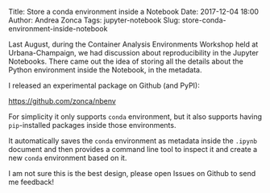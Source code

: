 Title: Store a conda environment inside a Notebook
Date: 2017-12-04 18:00
Author: Andrea Zonca
Tags: jupyter-notebook
Slug: store-conda-environment-inside-notebook

Last August, during the Container Analysis Environments Workshop held at Urbana-Champaign,
we had discussion about reproducibility in the Jupyter Notebooks.
There came out the idea of storing all the details about the Python environment inside the Notebook,
in the metadata.

I released an experimental package on Github (and PyPI):

<https://github.com/zonca/nbenv>

For simplicity it only supports `conda` environment, but it also supports having `pip`-installed packages
inside those environments.

It automatically saves the `conda` environment as metadata inside the `.ipynb` document and then provides
a command line tool to inspect it and create a new `conda` environment based on it.

I am not sure this is the best design, please open Issues on Github to send me feedback!
